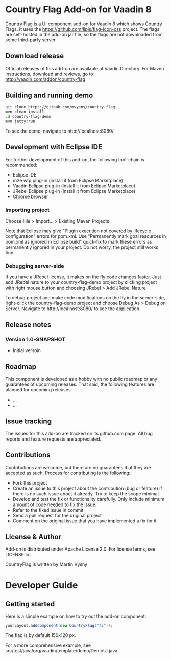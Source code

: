 # Country Flag Add-on for Vaadin 8

Country Flag is a UI component add-on for Vaadin 8 which shows Country Flags. It uses the https://github.com/lipis/flag-icon-css
project. The flags are self-hosted in the add-on jar file, so the flags are not downloaded from some third-party server.

## Download release

Official releases of this add-on are available at Vaadin Directory. For Maven instructions, download and reviews, go to http://vaadin.com/addon/country-flag

## Building and running demo

```bash
git clone https://github.com/mvysny/country-flag
mvn clean install
cd country-flag-demo
mvn jetty:run
```

To see the demo, navigate to http://localhost:8080/

## Development with Eclipse IDE

For further development of this add-on, the following tool-chain is recommended:
- Eclipse IDE
- m2e wtp plug-in (install it from Eclipse Marketplace)
- Vaadin Eclipse plug-in (install it from Eclipse Marketplace)
- JRebel Eclipse plug-in (install it from Eclipse Marketplace)
- Chrome browser

### Importing project

Choose File > Import... > Existing Maven Projects

Note that Eclipse may give "Plugin execution not covered by lifecycle configuration" errors for pom.xml. Use "Permanently mark goal resources in pom.xml as ignored in Eclipse build" quick-fix to mark these errors as permanently ignored in your project. Do not worry, the project still works fine. 

### Debugging server-side

If you have a JRebel license, it makes on the fly code changes faster. Just add JRebel nature to your country-flag-demo project by clicking project with right mouse button and choosing JRebel > Add JRebel Nature

To debug project and make code modifications on the fly in the server-side, right-click the country-flag-demo project and choose Debug As > Debug on Server. Navigate to http://localhost:8080/ to see the application.

## Release notes

### Version 1.0-SNAPSHOT
- Initial versoin

## Roadmap

This component is developed as a hobby with no public roadmap or any guarantees of upcoming releases. That said, the following features are planned for upcoming releases:
- ...
- ...

## Issue tracking

The issues for this add-on are tracked on its github.com page. All bug reports and feature requests are appreciated. 

## Contributions

Contributions are welcome, but there are no guarantees that they are accepted as such. Process for contributing is the following:
- Fork this project
- Create an issue to this project about the contribution (bug or feature) if there is no such issue about it already. Try to keep the scope minimal.
- Develop and test the fix or functionality carefully. Only include minimum amount of code needed to fix the issue.
- Refer to the fixed issue in commit
- Send a pull request for the original project
- Comment on the original issue that you have implemented a fix for it

## License & Author

Add-on is distributed under Apache License 2.0. For license terms, see LICENSE.txt.

CountryFlag is written by Martin Vysny

# Developer Guide

## Getting started

Here is a simple example on how to try out the add-on component:

```java
yourLayout.addComponent(new CountryFlag("fi"));
```

The flag is by default 150x120 px.

For a more comprehensive example, see src/test/java/org/vaadin/template/demo/DemoUI.java
